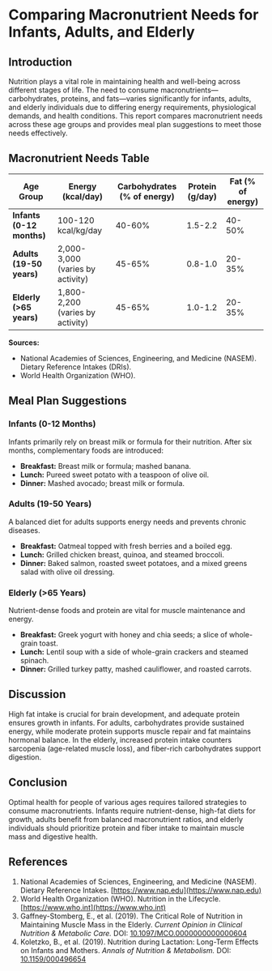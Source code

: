 # Comparing Macronutrient Needs for Infants, Adults, and Elderly

## Introduction
Nutrition plays a vital role in maintaining health and well-being across different stages of life. The need to consume macronutrients—carbohydrates, proteins, and fats—varies significantly for infants, adults, and elderly individuals due to differing energy requirements, physiological demands, and health conditions. This report compares macronutrient needs across these age groups and provides meal plan suggestions to meet those needs effectively.

## Macronutrient Needs Table

| **Age Group**          | **Energy (kcal/day)**           | **Carbohydrates (% of energy)** | **Protein (g/day)** | **Fat (% of energy)** |
|-------------------------|---------------------------------|----------------------------------|---------------------|------------------------|
| **Infants (0-12 months)** | 100-120 kcal/kg/day            | 40-60%                          | 1.5-2.2             | 40-50%                |
| **Adults (19-50 years)**  | 2,000-3,000 (varies by activity) | 45-65%                          | 0.8-1.0             | 20-35%                |
| **Elderly (>65 years)**    | 1,800-2,200 (varies by activity) | 45-65%                          | 1.0-1.2             | 20-35%                |

**Sources:**  
- National Academies of Sciences, Engineering, and Medicine (NASEM). Dietary Reference Intakes (DRIs).  
- World Health Organization (WHO).  

## Meal Plan Suggestions

### Infants (0-12 Months)
Infants primarily rely on breast milk or formula for their nutrition. After six months, complementary foods are introduced:  
- **Breakfast:** Breast milk or formula; mashed banana.  
- **Lunch:** Pureed sweet potato with a teaspoon of olive oil.  
- **Dinner:** Mashed avocado; breast milk or formula.  

### Adults (19-50 Years)
A balanced diet for adults supports energy needs and prevents chronic diseases.  
- **Breakfast:** Oatmeal topped with fresh berries and a boiled egg.  
- **Lunch:** Grilled chicken breast, quinoa, and steamed broccoli.  
- **Dinner:** Baked salmon, roasted sweet potatoes, and a mixed greens salad with olive oil dressing.  

### Elderly (>65 Years)
Nutrient-dense foods and protein are vital for muscle maintenance and energy.  
- **Breakfast:** Greek yogurt with honey and chia seeds; a slice of whole-grain toast.  
- **Lunch:** Lentil soup with a side of whole-grain crackers and steamed spinach.  
- **Dinner:** Grilled turkey patty, mashed cauliflower, and roasted carrots.  

## Discussion
High fat intake is crucial for brain development, and adequate protein ensures growth in infants. For adults, carbohydrates provide sustained energy, while moderate protein supports muscle repair and fat maintains hormonal balance. In the elderly, increased protein intake counters sarcopenia (age-related muscle loss), and fiber-rich carbohydrates support digestion.

## Conclusion
Optimal health for people of various ages requires tailored strategies to consume macronutrients. Infants require nutrient-dense, high-fat diets for growth, adults benefit from balanced macronutrient ratios, and elderly individuals should prioritize protein and fiber intake to maintain muscle mass and digestive health.

## References
1. National Academies of Sciences, Engineering, and Medicine (NASEM). Dietary Reference Intakes. [https://www.nap.edu](https://www.nap.edu)  
2. World Health Organization (WHO). Nutrition in the Lifecycle. [https://www.who.int](https://www.who.int)  
3. Gaffney-Stomberg, E., et al. (2019). The Critical Role of Nutrition in Maintaining Muscle Mass in the Elderly. *Current Opinion in Clinical Nutrition & Metabolic Care.* DOI: [10.1097/MCO.0000000000000604](https://doi.org/10.1097/MCO.0000000000000604)  
4. Koletzko, B., et al. (2019). Nutrition during Lactation: Long-Term Effects on Infants and Mothers. *Annals of Nutrition & Metabolism.* DOI: [10.1159/000496654](https://doi.org/10.1159/000496654)  
